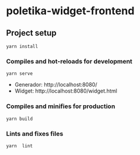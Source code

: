 # poletika-widget-frontend

## Project setup
```
yarn install
```

### Compiles and hot-reloads for development
```
yarn serve
```

- Generador: http://localhost:8080/
- Widget: http://localhost:8080/widget.html


### Compiles and minifies for production
```
yarn build
```

### Lints and fixes files
```
yarn  lint
```
